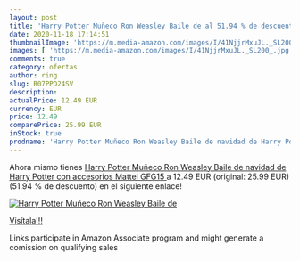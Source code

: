 ```yaml
---
layout: post
title: 'Harry Potter Muñeco Ron Weasley Baile de al 51.94 % de descuento'
date: 2020-11-18 17:14:51
thumbnailImage: 'https://m.media-amazon.com/images/I/41NjjrMxuJL._SL200_.jpg'
images: [ 'https://m.media-amazon.com/images/I/41NjjrMxuJL._SL200_.jpg' ]
comments: true
category: ofertas
author: ring
slug: B07PPD24SV
description:
actualPrice: 12.49 EUR
currency: EUR
price: 12.49
comparePrice: 25.99 EUR
inStock: true
prodname: 'Harry Potter Muñeco Ron Weasley Baile de navidad de Harry Potter con accesorios  Mattel GFG15 '
---
```


Ahora mismo tienes [Harry Potter Muñeco Ron Weasley Baile de navidad de Harry Potter con accesorios  Mattel GFG15 ](https://www.amazon.es/dp/B07PPD24SV/?tag=tolees-21) a 12.49 EUR (original: 25.99 EUR) (51.94 %  de descuento) en el siguiente enlace!

[![Harry Potter Muñeco Ron Weasley Baile de](https://m.media-amazon.com/images/I/41NjjrMxuJL._SL200_.jpg)](https://www.amazon.es/dp/B07PPD24SV/?tag=tolees-21)

[Visítala!!!](https://www.amazon.es/dp/B07PPD24SV/?tag=tolees-21)

Links participate in Amazon Associate program and might generate a comission on qualifying sales
